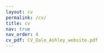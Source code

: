 ```yaml
---
layout: cv
permalink: /cv/
title: cv
nav: true
nav_order: 4
cv_pdf: CV_Dale_Ashley_website.pdf
---
```

